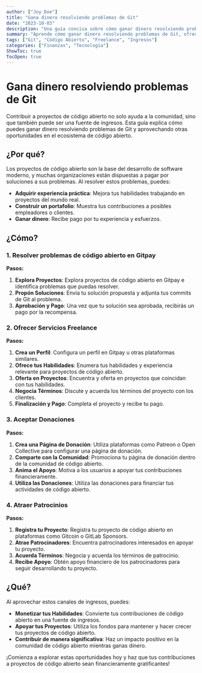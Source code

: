 ```yaml
---
author: ["Joy Doe"]
title: "Gana dinero resolviendo problemas de Git"
date: "2023-10-03"
description: "Una guía concisa sobre cómo ganar dinero resolviendo problemas de Git y contribuyendo a proyectos de código abierto."
summary: "Aprende cómo ganar dinero resolviendo problemas de Git, ofreciendo servicios freelance, aceptando donaciones y atrayendo patrocinios para proyectos de código abierto."
tags: ["Git", "Código Abierto", "Freelance", "Ingresos"]
categories: ["Finanzas", "Tecnología"]
ShowToc: true
TocOpen: true
---
```


# Gana dinero resolviendo problemas de Git

Contribuir a proyectos de código abierto no solo ayuda a la comunidad, sino que también puede ser una fuente de ingresos. Esta guía explica cómo puedes ganar dinero resolviendo problemas de Git y aprovechando otras oportunidades en el ecosistema de código abierto.

## ¿Por qué?

Los proyectos de código abierto son la base del desarrollo de software moderno, y muchas organizaciones están dispuestas a pagar por soluciones a sus problemas. Al resolver estos problemas, puedes:

- **Adquirir experiencia práctica**: Mejora tus habilidades trabajando en proyectos del mundo real.
- **Construir un portafolio**: Muestra tus contribuciones a posibles empleadores o clientes.
- **Ganar dinero**: Recibe pago por tu experiencia y esfuerzos.

## ¿Cómo?

### 1. Resolver problemas de código abierto en Gitpay

**Pasos:**
1. **Explora Proyectos**: Explora proyectos de código abierto en Gitpay e identifica problemas que puedas resolver.
2. **Propón Soluciones**: Envía tu solución propuesta y adjunta tus commits de Git al problema.
3. **Aprobación y Pago**: Una vez que tu solución sea aprobada, recibirás un pago por la recompensa.

### 2. Ofrecer Servicios Freelance

**Pasos:**
1. **Crea un Perfil**: Configura un perfil en Gitpay u otras plataformas similares.
2. **Ofrece tus Habilidades**: Enumera tus habilidades y experiencia relevante para proyectos de código abierto.
3. **Oferta en Proyectos**: Encuentra y oferta en proyectos que coincidan con tus habilidades.
4. **Negocia Términos**: Discute y acuerda los términos del proyecto con los clientes.
5. **Finalización y Pago**: Completa el proyecto y recibe tu pago.

### 3. Aceptar Donaciones

**Pasos:**
1. **Crea una Página de Donación**: Utiliza plataformas como Patreon o Open Collective para configurar una página de donación.
2. **Comparte con la Comunidad**: Promociona tu página de donación dentro de la comunidad de código abierto.
3. **Anima el Apoyo**: Motiva a los usuarios a apoyar tus contribuciones financieramente.
4. **Utiliza las Donaciones**: Utiliza las donaciones para financiar tus actividades de código abierto.

### 4. Atraer Patrocinios

**Pasos:**
1. **Registra tu Proyecto**: Registra tu proyecto de código abierto en plataformas como Gitcoin o GitLab Sponsors.
2. **Atrae Patrocinadores**: Encuentra patrocinadores interesados en apoyar tu proyecto.
3. **Acuerda Términos**: Negocia y acuerda los términos de patrocinio.
4. **Recibe Apoyo**: Obtén apoyo financiero de los patrocinadores para seguir desarrollando tu proyecto.

## ¿Qué?

Al aprovechar estos canales de ingresos, puedes:

- **Monetizar tus Habilidades**: Convierte tus contribuciones de código abierto en una fuente de ingresos.
- **Apoyar tus Proyectos**: Utiliza los fondos para mantener y hacer crecer tus proyectos de código abierto.
- **Contribuir de manera significativa**: Haz un impacto positivo en la comunidad de código abierto mientras ganas dinero.

¡Comienza a explorar estas oportunidades hoy y haz que tus contribuciones a proyectos de código abierto sean financieramente gratificantes!